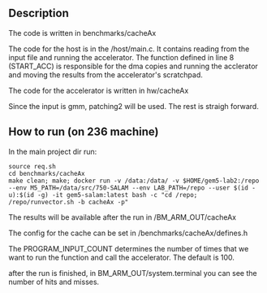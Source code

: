 ## Description
The code is written in benchmarks/cacheAx

The code for the host is in the /host/main.c. It contains reading from the input file and running the accelerator. 
The function defined in line 8 (START_ACC) is responsible for the dma copies and running the acclerator and moving the results from the accelerator's scratchpad.

The code for the accelerator is written in hw/cacheAx

Since the input is gmm, patching2 will be used. The rest is straigh forward.

## How to run (on 236 machine)
In the main project dir run:
    
    source req.sh
    cd benchmarks/cacheAx
    make clean; make; docker run -v /data:/data/ -v $HOME/gem5-lab2:/repo --env M5_PATH=/data/src/750-SALAM --env LAB_PATH=/repo --user $(id -u):$(id -g) -it gem5-salam:latest bash -c "cd /repo; /repo/runvector.sh -b cacheAx -p"

The results will be available after the run in /BM_ARM_OUT/cacheAx

The config for the cache can be set in /benchmarks/cacheAx/defines.h

The PROGRAM_INPUT_COUNT determines the number of times that we want to run the function and call the accelerator. The default is 100.

after the run is finished, in BM_ARM_OUT/system.terminal you can see the number of hits and misses.